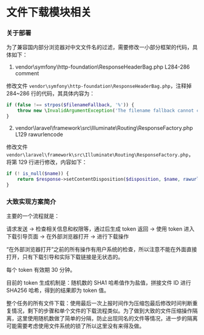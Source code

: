 # 文件下载模块相关
### 关于部署
为了兼容国内部分浏览器对中文文件名的过滤，需要修改一小部分框架的代码，具体如下：

1. vendor\symfony\http-foundation\ResponseHeaderBag.php L284-286 comment

修改文件 `vendor\symfony\http-foundation\ResponseHeaderBag.php`，注释掉 284~286 行的代码，其具体内容为：

```php
if (false !== strpos($filenameFallback, '%')) {
    throw new \InvalidArgumentException('The filename fallback cannot contain the "%" character.');
}
```

2. vendor\laravel\framework\src\Illuminate\Routing\ResponseFactory.php L129 rawurlencode

修改文件 `vendor\laravel\framework\src\Illuminate\Routing\ResponseFactory.php`，将第 129 行进行修改，内容如下：

```php
if (! is_null($name)) {
    return $response->setContentDisposition($disposition, $name, rawurlencode($name));
}
```

### 大致实现方案简介
主要的一个流程就是：

请求发送 -> 检查相关信息和权限等，通过后生成 token 返回 -> 使用 token 进入下载引导页面 -> 在外部浏览器打开 -> 进行下载操作

“在外部浏览器打开”之前的所有操作有用户系统的检查，所以注意不能在外面直接打开，只有下载引导和实际下载链接是无状态的。

每个 token 有效期 30 分钟。

目前的 token 生成机制是：随机数的 SHA1 哈希值作为盐值，拼接文件 ID 进行 SHA256 哈希，得到的结果即为 token 值。

整个任务的所有文件下载：使用最后一次上报时间作为压缩包最后修改时间判断重复情况，剩下的步骤和单个文件的下载流程类似。为了做到大致的文件压缩操作隔离，这里使用随机数做了简单的分隔，防止出现同名的文件等情况，进一步的隔离可能需要考虑使用文件系统的锁了所以这里没有来得及做。
